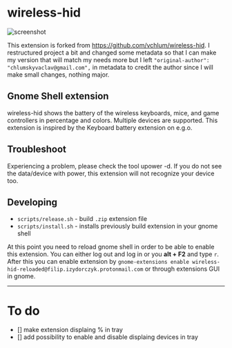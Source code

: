 # wireless-hid

![screenshot](https://github.com/vchlum/wireless-hid/blob/main/screenshot.png)

This extension is forked from https://github.com/vchlum/wireless-hid. I restructured project a bit and changed some metadata so that I can make my version that will match my needs more but I left `"original-author": "chlumskyvaclav@gmail.com",` in metadata to credit the author since I will make small changes, nothing major.

## Gnome Shell extension

wireless-hid shows the battery of the wireless keyboards, mice, and game controllers in percentage and colors. Multiple devices are supported. This extension is inspired by the Keyboard battery extension on e.g.o.

## Troubleshoot

Experiencing a problem, please check the tool upower -d. If you do not see the data/device with power, this extension will not recognize your device too.

## Developing

-   `scripts/release.sh` - build `.zip` extension file
-   `scripts/install.sh` - installs previously build extension in your gnome shell

At this point you need to reload gnome shell in order to be able to enable this extension. You can either log out and log in or you **alt + F2** and type `r`. After this you can enable extension by `gnome-extensions enable wireless-hid-reloaded@filip.izydorczyk.protonmail.com` or through extensions GUI in gnome.

---

# To do

-   [] make extension displaing % in tray
-   [] add possibility to enable and disable displaing devices in tray
